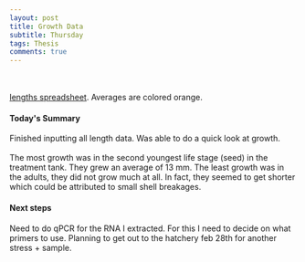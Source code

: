 ```yaml
---
layout: post
title: Growth Data
subtitle: Thursday
tags: Thesis
comments: true
---
```

<br><br>
[lengths spreadsheet](https://docs.google.com/spreadsheets/d/1FzmBKACmgf4Mt0i75l_yDv3RfTQeKKnRuQ78ClAINCE/edit?usp=sharing). Averages are colored orange. <br>

#### Today's Summary
Finished inputting all length data. Was able to do a quick look at growth. <br><br> The most growth was in the second youngest life stage (seed) in the treatment tank. They grew an average of 13 mm. The least growth was in the adults, they did not grow much at all. In fact, they seemed to get shorter which could be attributed to small shell breakages.

#### Next steps
Need to do qPCR for the RNA I extracted. For this I need to decide on what primers to use. Planning to get out to the hatchery feb 28th for another stress + sample.
